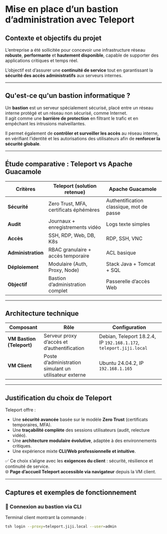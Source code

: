 # Mise en place d’un bastion d’administration avec Teleport

## Contexte et objectifs du projet

L’entreprise a été sollicitée pour concevoir une infrastructure réseau **robuste**, **performante** et **hautement disponible**, capable de supporter des applications critiques et temps réel.

L’objectif est d’assurer une **continuité de service** tout en garantissant la **sécurité des accès administratifs** aux serveurs internes.

---

## Qu'est-ce qu'un bastion informatique ?

Un **bastion** est un serveur spécialement sécurisé, placé entre un réseau interne protégé et un réseau non sécurisé, comme Internet.  
Il agit comme une **barrière de protection** en filtrant le trafic et en empêchant les intrusions malveillantes.

Il permet également de **contrôler et surveiller les accès** au réseau interne, en vérifiant l’identité et les autorisations des utilisateurs afin de **renforcer la sécurité globale**.

---

## Étude comparative : Teleport vs Apache Guacamole

| **Critères**       | **Teleport (solution retenue)**                          | **Apache Guacamole**                    |
|--------------------|----------------------------------------------------------|-----------------------------------------|
| **Sécurité**       | Zero Trust, MFA, certificats éphémères                   | Authentification classique, mot de passe |
| **Audit**          | Journaux + enregistrements vidéo                         | Logs texte simples                      |
| **Accès**          | SSH, RDP, Web, DB, K8s                                   | RDP, SSH, VNC                           |
| **Administration** | RBAC granulaire + accès temporaire                       | ACL basique                             |
| **Déploiement**    | Modulaire (Auth, Proxy, Node)                            | Stack Java + Tomcat + SQL              |
| **Objectif**       | Bastion d’administration complet                         | Passerelle d’accès Web                 |

---

## Architecture technique

| **Composant**       | **Rôle**                                    | **Configuration**                                                            |
|---------------------|---------------------------------------------|------------------------------------------------------------------------------|
| **VM Bastion (Teleport)** | Serveur proxy d’accès et d’authentification | Debian, Teleport 18.2.4, IP `192.168.1.172`, `teleport.jiji.local`           |
| **VM Client**       | Poste d’administration simulant un utilisateur externe | Ubuntu 24.04.2, IP `192.168.1.165`                                           |

---

## Justification du choix de Teleport

Teleport offre :

- Une **sécurité avancée** basée sur le modèle **Zero Trust** (certificats temporaires, MFA).
- Une **traçabilité complète** des sessions utilisateurs (audit, relecture vidéo).
- Une **architecture modulaire évolutive**, adaptée à des environnements critiques.
- Une expérience mixte **CLI/Web professionnelle et intuitive**.

✅ Ce choix s’aligne avec les **exigences du client** : sécurité, résilience et continuité de service.  
🌐 **Page d’accueil Teleport accessible via navigateur** depuis la VM client.

---

## Captures et exemples de fonctionnement

### 🔐 Connexion au bastion via CLI

Terminal client montrant la commande :

```bash
tsh login --proxy=teleport.jiji.local --user=admin

